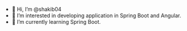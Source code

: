 - 👋 Hi, I’m @shakib04
- 👀 I’m interested in developing application in Spring Boot and Angular.
- 🌱 I’m currently learning Spring Boot.
<!-- - 💞️ I’m looking to collaborate on ...
- 📫 How to reach me ... -->

<!---
shakib04/shakib04 is a ✨ special ✨ repository because its `README.md` (this file) appears on your GitHub profile.
You can click the Preview link to take a look at your changes.
--->
